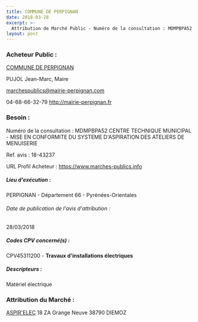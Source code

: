 ```yaml
---
title: COMMUNE DE PERPIGNAN
date: 2018-03-28
excerpt: >-
  Attribution de Marché Public - Numéro de la consultation : MDMPBPA52 CENTRE TECHNIQUE MUNICIPAL - MISE EN CONFORMITE DU SYSTEME D'ASPIRATION DES ATELIERS DE MENUISERIE
layout: post
---
```


### Acheteur Public : 
<a href="/acheteur-135/siren-216601369"> COMMUNE DE PERPIGNAN</a><br/>

PUJOL Jean-Marc, Maire

marchespublics@mairie-perpignan.com

04-68-66-32-79
http://mairie-perpignan.fr
### Besoin :

Numéro de la consultation : MDMPBPA52 CENTRE TECHNIQUE MUNICIPAL - MISE EN CONFORMITE DU SYSTEME D'ASPIRATION DES ATELIERS DE MENUISERIE

Ref. avis : 18-43237

URL Profil Acheteur : https://www.marches-publics.info

##### Lieu d'exécution :

PERPIGNAN - Département 66 - Pyrénées-Orientales

###### Date de publication de l'avis d'attribution : 
28/03/2018

##### Codes CPV concerné(s) :
CPV45311200 - **Travaux d'installations électriques** <br/>

##### Descripteurs :
Matériel électrique <br/>

### Attribution du Marché :
<a href="/entreprise-548/siren-337966840"> ASPIR'ELEC</a>    18 ZA Grange Neuve 38790 DIEMOZ <br/>
